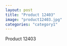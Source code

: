 ```yaml
---
layout: post
title: "Product 12403"
image: "product12403.jpg"
categories: "category1"
---
```

Product 12403
